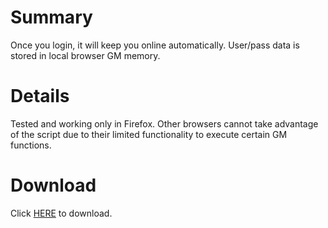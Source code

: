 # Summary #

Once you login, it will keep you online automatically. User/pass data is stored in local browser GM memory.


# Details #

Tested and working only in Firefox. Other browsers cannot take advantage of the script due to their limited functionality to execute certain GM functions.

# Download #

Click [HERE](http://code.google.com/p/istock-greasemonkey-tools/downloads/detail?name=istock_autologin_tool.user.js) to download.